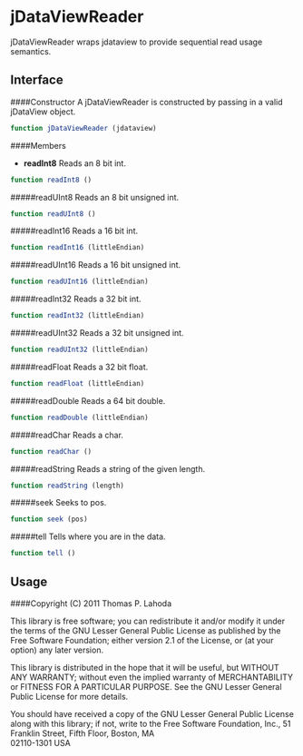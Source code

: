 jDataViewReader
===============

jDataViewReader wraps jdataview to provide sequential read usage semantics.

Interface
---------

####Constructor
A jDataViewReader is constructed by passing in a valid jDataView object.

```javascript
function jDataViewReader (jdataview)
```

####Members
+ **readInt8**
Reads an 8 bit int.

```javascript
function readInt8 ()
```

#####readUInt8
Reads an 8 bit unsigned int.

```javascript
function readUInt8 ()
```

#####readInt16
Reads a 16 bit int.

```javascript
function readInt16 (littleEndian)
```

#####readUInt16
Reads a 16 bit unsigned int.

```javascript
function readUInt16 (littleEndian)
```

#####readInt32
Reads a 32 bit int.

```javascript
function readInt32 (littleEndian)
```

#####readUInt32
Reads a 32 bit unsigned int.

```javascript
function readUInt32 (littleEndian)
```

#####readFloat
Reads a 32 bit float.

```javascript
function readFloat (littleEndian)
```

#####readDouble
Reads a 64 bit double.

```javascript
function readDouble (littleEndian)
```

#####readChar
Reads a char.

```javascript
function readChar ()
```

#####readString
Reads a string of the given length.

```javascript
function readString (length)
```

#####seek
Seeks to pos.

```javascript
function seek (pos)
```

#####tell
Tells where you are in the data.

```javascript
function tell ()
```

Usage
-----


####Copyright (C) 2011 Thomas P. Lahoda

This library is free software; you can redistribute it and/or
modify it under the terms of the GNU Lesser General Public
License as published by the Free Software Foundation; either
version 2.1 of the License, or (at your option) any later version.

This library is distributed in the hope that it will be useful,
but WITHOUT ANY WARRANTY; without even the implied warranty of
MERCHANTABILITY or FITNESS FOR A PARTICULAR PURPOSE.  See the GNU
Lesser General Public License for more details.

You should have received a copy of the GNU Lesser General Public
License along with this library; if not, write to the Free Software
Foundation, Inc., 51 Franklin Street, Fifth Floor, Boston, MA  
02110-1301  USA

